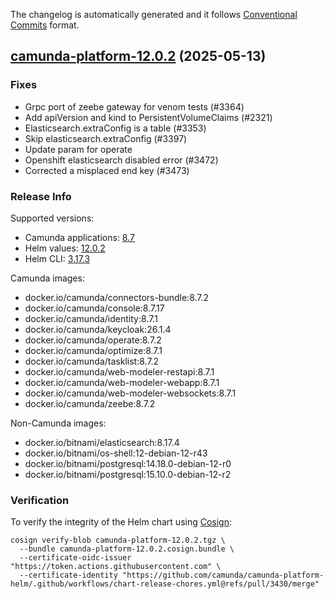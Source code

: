 The changelog is automatically generated and it follows [Conventional Commits](https://www.conventionalcommits.org/en/v1.0.0/) format.

## [camunda-platform-12.0.2](https://github.com/camunda/camunda-platform-helm/releases/tag/camunda-platform-12.0.2) (2025-05-13)

### Fixes

- Grpc port of zeebe gateway for venom tests (#3364)
- Add apiVersion and kind to PersistentVolumeClaims (#2321)
- Elasticsearch.extraConfig is a table (#3353)
- Skip elasticsearch.extraConfig (#3397)
- Update param for operate
- Openshift elasticsearch disabled error (#3472)
- Corrected a misplaced end key (#3473)

<!-- generated by git-cliff -->
### Release Info

Supported versions:

- Camunda applications: [8.7](https://github.com/camunda/camunda-platform/releases?q=tag%3A8.7&expanded=true)
- Helm values: [12.0.2](https://artifacthub.io/packages/helm/camunda/camunda-platform/12.0.2#parameters)
- Helm CLI: [3.17.3](https://github.com/helm/helm/releases/tag/v3.17.3)

Camunda images:

- docker.io/camunda/connectors-bundle:8.7.2
- docker.io/camunda/console:8.7.17
- docker.io/camunda/identity:8.7.1
- docker.io/camunda/keycloak:26.1.4
- docker.io/camunda/operate:8.7.2
- docker.io/camunda/optimize:8.7.1
- docker.io/camunda/tasklist:8.7.2
- docker.io/camunda/web-modeler-restapi:8.7.1
- docker.io/camunda/web-modeler-webapp:8.7.1
- docker.io/camunda/web-modeler-websockets:8.7.1
- docker.io/camunda/zeebe:8.7.2

Non-Camunda images:

- docker.io/bitnami/elasticsearch:8.17.4
- docker.io/bitnami/os-shell:12-debian-12-r43
- docker.io/bitnami/postgresql:14.18.0-debian-12-r0
- docker.io/bitnami/postgresql:15.10.0-debian-12-r2

### Verification

To verify the integrity of the Helm chart using [Cosign](https://docs.sigstore.dev/signing/quickstart/):

```shell
cosign verify-blob camunda-platform-12.0.2.tgz \
  --bundle camunda-platform-12.0.2.cosign.bundle \
  --certificate-oidc-issuer "https://token.actions.githubusercontent.com" \
  --certificate-identity "https://github.com/camunda/camunda-platform-helm/.github/workflows/chart-release-chores.yml@refs/pull/3430/merge"
```
